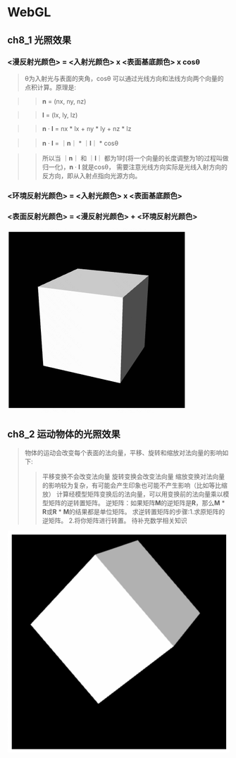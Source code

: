 # WebGL

## ch8_1 光照效果

### <漫反射光颜色> = <入射光颜色> x <表面基底颜色> x cosθ

>θ为入射光与表面的夹角，cosθ 可以通过光线方向和法线方向两个向量的点积计算。原理是:

>>**n** = (nx, ny, nz)

>>**l** = (lx, ly, lz)

>>**n** · **l** = nx * lx + ny * ly + nz * lz

>>**n** · **l** = ｜**n**｜ * ｜**l**｜ * cosθ

>>所以当 ｜**n**｜ 和 ｜**l**｜ 都为1时(将一个向量的长度调整为1的过程叫做归一化)，**n** · **l** 就是cosθ，
需要注意光线方向实际是光线入射方向的反方向，即从入射点指向光源方向。

### <环境反射光颜色> = <入射光颜色> x <表面基底颜色>

### <表面反射光颜色> = <漫反射光颜色> + <环境反射光颜色>

![image](https://github.com/gaolizheng/LearnWebGL/blob/master/Ch8_1_LightedCube/effect.png)

## ch8_2 运动物体的光照效果
>物体的运动会改变每个表面的法向量，平移、旋转和缩放对法向量的影响如下:
>>平移变换不会改变法向量
>>旋转变换会改变法向量
>>缩放变换对法向量的影响较为复杂，有可能会产生印象也可能不产生影响（比如等比缩放）
>计算经模型矩阵变换后的法向量，可以用变换前的法向量乘以模型矩阵的逆转置矩阵。
>>逆矩阵：如果矩阵**M**的逆矩阵是**R**，那么**M** * **R**或**R** * **M**的结果都是单位矩阵。
>>求逆转置矩阵的步骤:1.求原矩阵的逆矩阵。 2.将你矩阵进行转置。
>待补充数学相关知识

![image](https://github.com/gaolizheng/LearnWebGL/blob/master/Ch8_2_LightedMovedCube/effect.png)